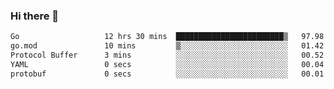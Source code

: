 ### Hi there 👋

<!--
**yeya24/yeya24** is a ✨ _special_ ✨ repository because its `README.md` (this file) appears on your GitHub profile.

Here are some ideas to get you started:

- 🔭 I’m currently working on ...
- 🌱 I’m currently learning ...
- 👯 I’m looking to collaborate on ...
- 🤔 I’m looking for help with ...
- 💬 Ask me about ...
- 📫 How to reach me: ...
- 😄 Pronouns: ...
- ⚡ Fun fact: ...
-->

<!--START_SECTION:waka-->

```txt
Go                   12 hrs 30 mins  ████████████████████████▒   97.98 %
go.mod               10 mins         ▒░░░░░░░░░░░░░░░░░░░░░░░░   01.42 %
Protocol Buffer      3 mins          ░░░░░░░░░░░░░░░░░░░░░░░░░   00.52 %
YAML                 0 secs          ░░░░░░░░░░░░░░░░░░░░░░░░░   00.04 %
protobuf             0 secs          ░░░░░░░░░░░░░░░░░░░░░░░░░   00.01 %
```

<!--END_SECTION:waka-->
